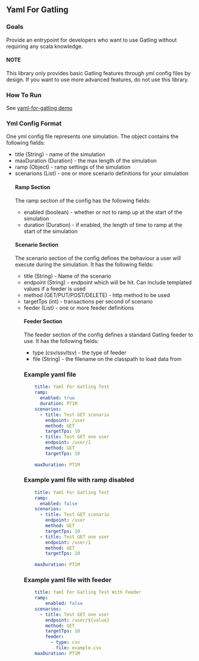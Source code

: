 ## Yaml For Gatling

### Goals
Provide an entrypoint for developers who want to use Gatling without requiring any scala knowledge. 

#### NOTE
This library only provides basic Gatling features through yml config files by design. If you want to use more 
advanced features, do not use this library.  

### How To Run
See [yaml-for-gatling demo](https://github.com/michaelmcfadyen/yml-for-gatling-demo)

### Yml Config Format
One yml config file represents one simulation. The object contains the following fields:

- title (String) - name of the simulation
- maxDuration (Duration) - the max length of the simulation
- ramp (Object) - ramp settings of the simulation
- scenarions (List<Object>) - one or more scenario definitions for your simulation

#### Ramp Section
The ramp section of the config has the following fields:

- enabled (boolean) - whether or not to ramp up at the start of the simulation
- duration (Duration) - if enabled, the length of time to ramp at the start of the simulation

#### Scenario Section
The scenario section of the config defines the behaviour a user will execute during the simulation. It has the 
following fields:

- title (String) - Name of the scenario
- endpoint (String) - endpoint which will be hit. Can include templated values if a feeder is used
- method (GET/PUT/POST/DELETE) - http method to be used
- targetTps (int) - transactions per second of scenario
- feeder (List<Object>) - one or more feeder definitions

#### Feeder Section
The feeder section of the config defines a standard Gatling feeder to use. It has the following fields:

- type (csv/ssv/tsv) - the type of feeder
- file (String) - the filename on the classpath to load data from

### Example yaml file
```yaml
    title: Yaml For Gatling Test
    ramp:
      enabled: true
      duration: PT1M
    scenarios:
      - title: Test GET scenario
        endpoint: /user
        method: GET
        targetTps: 10
      - title: Test GET one user
        endpoint: /user/1
        method: GET
        targetTps: 10
    
    maxDuration: PT1M
```    
### Example yaml file with ramp disabled
```yaml
    title: Yaml For Gatling Test
    ramp:
      enabled: false
    scenarios:
      - title: Test GET scenario
        endpoint: /user
        method: GET
        targetTps: 10
      - title: Test GET one user
        endpoint: /user/1
        method: GET
        targetTps: 10
    
    maxDuration: PT1M
```    

### Example yaml file with feeder
```yaml
    title: Yaml For Gatling Test With Feeder
    ramp:
        enabled: false
    scenarios:
      - title: Test GET one user
        endpoint: /user/${value}
        method: GET
        targetTps: 10
        feeder:
          - type: csv
            file: example.csv
    maxDuration: PT1M
```    
